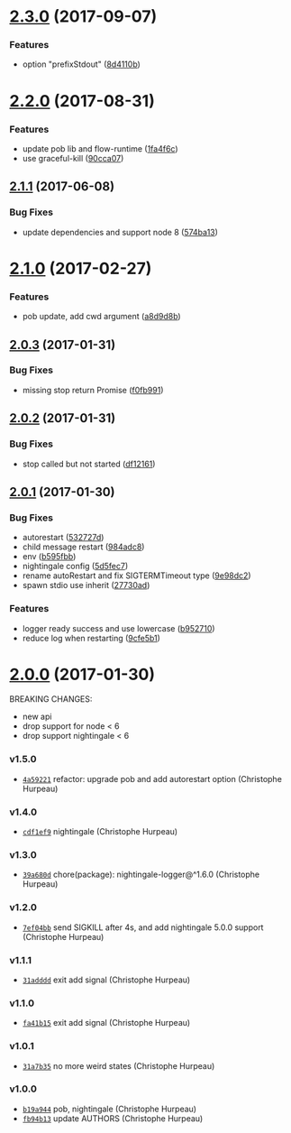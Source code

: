 <a name="2.3.0"></a>
# [2.3.0](https://github.com/christophehurpeau/springbokjs-daemon/compare/v2.2.0...v2.3.0) (2017-09-07)


### Features

* option "prefixStdout" ([8d4110b](https://github.com/christophehurpeau/springbokjs-daemon/commit/8d4110b))


<a name="2.2.0"></a>
# [2.2.0](https://github.com/christophehurpeau/springbokjs-daemon/compare/v2.1.1...v2.2.0) (2017-08-31)


### Features

* update pob lib and flow-runtime ([1fa4f6c](https://github.com/christophehurpeau/springbokjs-daemon/commit/1fa4f6c))
* use graceful-kill ([90cca07](https://github.com/christophehurpeau/springbokjs-daemon/commit/90cca07))


<a name="2.1.1"></a>
## [2.1.1](https://github.com/christophehurpeau/springbokjs-daemon/compare/v2.1.0...v2.1.1) (2017-06-08)


### Bug Fixes

* update dependencies and support node 8 ([574ba13](https://github.com/christophehurpeau/springbokjs-daemon/commit/574ba13))


<a name="2.1.0"></a>
# [2.1.0](https://github.com/christophehurpeau/springbokjs-daemon/compare/v2.0.3...v2.1.0) (2017-02-27)


### Features

* pob update, add cwd argument ([a8d9d8b](https://github.com/christophehurpeau/springbokjs-daemon/commit/a8d9d8b))


<a name="2.0.3"></a>
## [2.0.3](https://github.com/christophehurpeau/springbokjs-daemon/compare/v2.0.2...v2.0.3) (2017-01-31)


### Bug Fixes

* missing stop return Promise ([f0fb991](https://github.com/christophehurpeau/springbokjs-daemon/commit/f0fb991))


<a name="2.0.2"></a>
## [2.0.2](https://github.com/christophehurpeau/springbokjs-daemon/compare/v2.0.1...v2.0.2) (2017-01-31)


### Bug Fixes

* stop called but not started ([df12161](https://github.com/christophehurpeau/springbokjs-daemon/commit/df12161))


<a name="2.0.1"></a>
## [2.0.1](https://github.com/christophehurpeau/springbokjs-daemon/compare/v2.0.0...v2.0.1) (2017-01-30)


### Bug Fixes

* autorestart ([532727d](https://github.com/christophehurpeau/springbokjs-daemon/commit/532727d))
* child message restart ([984adc8](https://github.com/christophehurpeau/springbokjs-daemon/commit/984adc8))
* env ([b595fbb](https://github.com/christophehurpeau/springbokjs-daemon/commit/b595fbb))
* nightingale config ([5d5fec7](https://github.com/christophehurpeau/springbokjs-daemon/commit/5d5fec7))
* rename autoRestart and fix SIGTERMTimeout type ([9e98dc2](https://github.com/christophehurpeau/springbokjs-daemon/commit/9e98dc2))
* spawn stdio use inherit ([27730ad](https://github.com/christophehurpeau/springbokjs-daemon/commit/27730ad))

### Features

* logger ready success and use lowercase ([b952710](https://github.com/christophehurpeau/springbokjs-daemon/commit/b952710))
* reduce log when restarting ([9cfe5b1](https://github.com/christophehurpeau/springbokjs-daemon/commit/9cfe5b1))


<a name="2.0.0"></a>
# [2.0.0](https://github.com/christophehurpeau/springbokjs-daemon/compare/v1.5.0...v2.0.0) (2017-01-30)

BREAKING CHANGES:
- new api
- drop support for node < 6
- drop support nightingale < 6


### v1.5.0

- [`4a59221`](https://github.com/christophehurpeau/springbokjs-daemon/commit/4a592214db5319f95342335a458c2951a67a2ec9) refactor: upgrade pob and add autorestart option (Christophe Hurpeau)

### v1.4.0

- [`cdf1ef9`](https://github.com/christophehurpeau/springbokjs-daemon/commit/cdf1ef9371d4e1a95180568f6cd5f20f72217a54) nightingale (Christophe Hurpeau)

### v1.3.0

- [`39a680d`](https://github.com/christophehurpeau/springbokjs-daemon/commit/39a680d6a958e04659349558d11aed136c49256b) chore(package): nightingale-logger@^1.6.0 (Christophe Hurpeau)

### v1.2.0

- [`7ef04bb`](https://github.com/christophehurpeau/springbokjs-daemon/commit/7ef04bb8bb0f237d0d7cd6f31e3f6634abb0ea4c) send SIGKILL after 4s, and add nightingale 5.0.0 support (Christophe Hurpeau)

### v1.1.1

- [`31adddd`](https://github.com/christophehurpeau/springbokjs-daemon/commit/31adddd0241ea841feff4f521e367b45036e426c) exit add signal (Christophe Hurpeau)

### v1.1.0

- [`fa41b15`](https://github.com/christophehurpeau/springbokjs-daemon/commit/fa41b155ae6c8492a2d9c8c2ad067ee1c3cbe134) exit add signal (Christophe Hurpeau)

### v1.0.1

- [`31a7b35`](https://github.com/christophehurpeau/springbokjs-daemon/commit/31a7b35214c3bbd7780e7baa4be3a1489ae17961) no more weird states (Christophe Hurpeau)

### v1.0.0

- [`b19a944`](https://github.com/christophehurpeau/springbokjs-daemon/commit/b19a94450b084b2cac5494ca80c32aa131372fea) pob, nightingale (Christophe Hurpeau)
- [`fb94b13`](https://github.com/christophehurpeau/springbokjs-daemon/commit/fb94b1397959555ed403e0ccb146315631bc97c6) update AUTHORS (Christophe Hurpeau)
